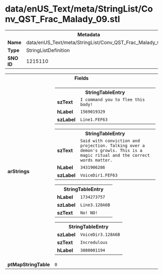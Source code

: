 <h1>data/enUS_Text/meta/StringList/Conv_QST_Frac_Malady_09.stl</h1><table><tr><th colspan="100%">Metadata</th></tr><tr><td><b>Name</b></td><td>data/enUS_Text/meta/StringList/Conv_QST_Frac_Malady_09.stl</td></tr><tr><td><b>Type</b></td><td>StringListDefinition</td></tr><tr><td><b>SNO ID</b></td><td>1215110</td></tr></table>

<table><tr><th colspan="100%">Fields</th></tr><tr><td><b>arStrings</b></td><td><table><tr><th colspan="100%">StringTableEntry</th></tr><tr><td><b>szText</b></td><td><code>I command you to flee this body!</code></td></tr><tr><td><b>hLabel</b></td><td><code>1569019329</code></td></tr><tr><td><b>szLabel</b></td><td><code>Line1.FEF63</code></td></tr></table>


<table><tr><th colspan="100%">StringTableEntry</th></tr><tr><td><b>szText</b></td><td><code>Said with conviction and projection. Talking over a demon's growls. This is a magic ritual and the correct words matter.</code></td></tr><tr><td><b>hLabel</b></td><td><code>3431906286</code></td></tr><tr><td><b>szLabel</b></td><td><code>VoiceDir1.FEF63</code></td></tr></table>


<table><tr><th colspan="100%">StringTableEntry</th></tr><tr><td><b>hLabel</b></td><td><code>1734273757</code></td></tr><tr><td><b>szLabel</b></td><td><code>Line3.128A6B</code></td></tr><tr><td><b>szText</b></td><td><code>No! NO!</code></td></tr></table>


<table><tr><th colspan="100%">StringTableEntry</th></tr><tr><td><b>szLabel</b></td><td><code>VoiceDir3.128A6B</code></td></tr><tr><td><b>szText</b></td><td><code>Incredulous</code></td></tr><tr><td><b>hLabel</b></td><td><code>3080001194</code></td></tr></table>


</td></tr><tr><td><b>ptMapStringTable</b></td><td><code>0</code></td></tr></table>

